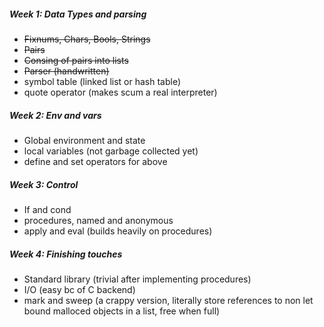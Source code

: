 ##### Week 1: Data Types and parsing
+ ~~Fixnums, Chars, Bools, Strings~~
+ ~~Pairs~~
+ ~~Consing of pairs into lists~~
+ ~~Parser (handwritten)~~
+ symbol table (linked list or hash table)
+ quote operator (makes scum a real interpreter)

##### Week 2: Env and vars
+ Global environment and state
+ local variables (not garbage collected yet)
+ define and set operators for above

##### Week 3: Control
+ If and cond
+ procedures, named and anonymous
+ apply and eval (builds heavily on procedures)

##### Week 4: Finishing touches
+ Standard library (trivial after implementing procedures)
+ I/O (easy bc of C backend)
+ mark and sweep (a crappy version, literally store references to non let bound malloced objects in a list, free when full)
